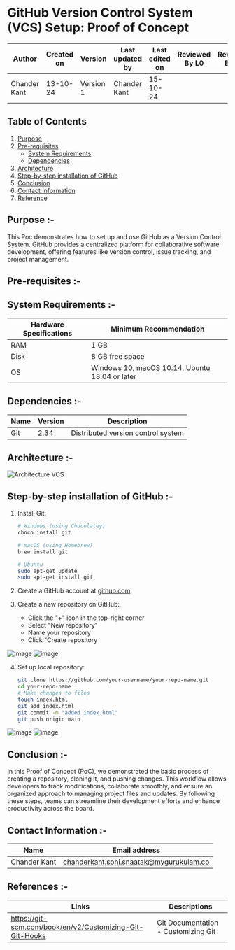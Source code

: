 
# GitHub Version Control System (VCS) Setup: Proof of Concept

| Author      | Created on | Version   | Last updated by | Last edited on | Reviewed By L0 | Reviewed By L1 | Reviewed By L2 |
|-------------|------------|-----------|-----------------|----------------|----------------|----------------|----------------|
| Chander Kant       | 13-10-24   | Version 1 | Chander Kant   | 15-10-24       |                |                |                |

## Table of Contents
1. [Purpose](https://github.com/MyGurukulam-p11/Documentation-P11/blob/Chanderkant_Scrum_24/VCS%20Design%20+%20POC/Feature%20of%20VCS/POC%20to%20setup%20recommended%20VCS/README.md#purpose---)
2. [Pre-requisites](https://github.com/MyGurukulam-p11/Documentation-P11/blob/Chanderkant_Scrum_24/VCS%20Design%20+%20POC/Feature%20of%20VCS/POC%20to%20setup%20recommended%20VCS/README.md#pre-requisites---)
   - [System Requirements](https://github.com/MyGurukulam-p11/Documentation-P11/blob/Chanderkant_Scrum_24/VCS%20Design%20+%20POC/Feature%20of%20VCS/POC%20to%20setup%20recommended%20VCS/README.md#system-requirements---)
   - [Dependencies](https://github.com/MyGurukulam-p11/Documentation-P11/blob/Chanderkant_Scrum_24/VCS%20Design%20+%20POC/Feature%20of%20VCS/POC%20to%20setup%20recommended%20VCS/README.md#dependencies---)
3. [Architecture](https://github.com/MyGurukulam-p11/Documentation-P11/blob/Chanderkant_Scrum_24/VCS%20Design%20+%20POC/Feature%20of%20VCS/POC%20to%20setup%20recommended%20VCS/README.md#architecture--)
4. [Step-by-step installation of GitHub](https://github.com/MyGurukulam-p11/Documentation-P11/blob/Chanderkant_Scrum_24/VCS%20Design%20+%20POC/Feature%20of%20VCS/POC%20to%20setup%20recommended%20VCS/README.md#step-by-step-installation-of-github--)
5. [Conclusion](https://github.com/MyGurukulam-p11/Documentation-P11/blob/Chanderkant_Scrum_24/VCS%20Design%20+%20POC/Feature%20of%20VCS/POC%20to%20setup%20recommended%20VCS/README.md#conclusion--)
6. [Contact Information](https://github.com/MyGurukulam-p11/Documentation-P11/blob/Chanderkant_Scrum_24/VCS%20Design%20+%20POC/Feature%20of%20VCS/POC%20to%20setup%20recommended%20VCS/README.md#contact-information--)
7. [Reference](https://github.com/MyGurukulam-p11/Documentation-P11/blob/Chanderkant_Scrum_24/VCS%20Design%20+%20POC/Feature%20of%20VCS/POC%20to%20setup%20recommended%20VCS/README.md#references---)


## Purpose  :-
This Poc demonstrates how to set up and use GitHub as a Version Control System. GitHub provides a centralized platform for collaborative software development, offering features like version control, issue tracking, and project management.

## Pre-requisites  :-

## System Requirements  :-

| Hardware Specifications | Minimum Recommendation |
|-------------------------|------------------------|
| RAM                     | 1 GB                   |
| Disk                    | 8 GB free space        |
| OS                      | Windows 10, macOS 10.14, Ubuntu 18.04 or later |

## Dependencies  :-

| Name    | Version | Description |
|---------|---------|-------------|
| Git     | 2.34    | Distributed version control system |


## Architecture :-
![Architecture VCS](https://github.com/user-attachments/assets/c63761a8-b791-4e64-99a6-d687c2d6a624)

## Step-by-step installation of GitHub :-

1. Install Git:
   ```bash
   # Windows (using Chocolatey)
   choco install git

   # macOS (using Homebrew)
   brew install git

   # Ubuntu
   sudo apt-get update
   sudo apt-get install git
   ```

2. Create a GitHub account at [github.com](https://github.com)

3. Create a new repository on GitHub:
   - Click the "+" icon in the top-right corner
   - Select "New repository"
   - Name your repository
   - Click "Create repository

![image](https://github.com/user-attachments/assets/85372eff-8f07-4247-a638-c0bf0142e312)
![image](https://github.com/user-attachments/assets/e1cdfa46-c663-40bf-9ade-54a85cb552f5)



4. Set up local repository:
   ```bash
   git clone https://github.com/your-username/your-repo-name.git
   cd your-repo-name
   # Make changes to files
   touch index.html
   git add index.html
   git commit -m "added index.html"
   git push origin main
   ```
![image](https://github.com/user-attachments/assets/b71a525f-1fab-4728-8482-cdb8d888aa17)
![image](https://github.com/user-attachments/assets/dcd79a3b-03cf-4920-ad9a-0793d7cb9d96)



## Conclusion :-

In this Proof of Concept (PoC), we demonstrated the basic process of creating a repository, cloning it, and pushing changes. This workflow allows developers to track modifications, collaborate smoothly, and ensure an organized approach to managing project files and updates. By following these steps, teams can streamline their development efforts and enhance productivity across the board.

## Contact Information :-

| Name | Email address|
|------|---------------------|
| Chander Kant   | chanderkant.soni.snaatak@mygurukulam.co |

## References  :-
| Links                                             | Descriptions                                                    |
|---------------------------------------------------|-----------------------------------------------------------------|
|https://git-scm.com/book/en/v2/Customizing-Git-Git-Hooks |Git Documentation - Customizing Git|
